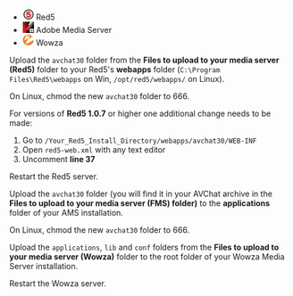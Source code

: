 <ul class="nav nav-tabs" id="serversTab">
  <li class="active"><a data-target="#red5" data-toggle="tab"><img src="assets/images/red5-small-logo.png" width="20px" height="20px" /> Red5</a></li>
  <li><a data-target="#ams" data-toggle="tab"><img src="assets/images/ams-small-logo.png" width="20px" height="20px" /> Adobe Media Server</a></li>
  <li><a data-target="#wowza" data-toggle="tab"><img src="assets/images/wowza-logo-small.png" width="20px" height="20px" /> Wowza</a></li>
</ul>

<div class="tab-content">

<div class="tab-pane active" id="red5">
<div class="panel panel-default">
<div class="panel-body" >

<p>Upload the <code class="highlighter-rouge">avchat30</code> folder from the <b>Files to upload to your media server (Red5)</b> folder to your Red5's <b>webapps</b> folder (<code class="highlighter-rouge">C:\Program Files\Red5\webapps</code> on Win, <code class="highlighter-rouge">/opt/red5/webapps/</code> on Linux).</p>

<p>On Linux, chmod the new <code class="highlighter-rouge">avchat30</code> folder to 666.</p>

<p>For versions of <b>Red5 1.0.7</b> or higher one additional change needs to be made:</p>
<ol>
  <li>Go to <code class="highlighter-rouge">/Your_Red5_Install_Directory/webapps/avchat30/WEB-INF</code></li>
  <li>Open <code class="highlighter-rouge">red5-web.xml</code> with any text editor</li>
  <li>Uncomment <b>line 37</b></li>
</ol>

<p>Restart the Red5 server.</p>

</div>
</div>
</div>

<div class="tab-pane" id="ams">
<div class="panel panel-default">
<div class="panel-body">
<p>Upload the <code class="highlighter-rouge">avchat30</code> folder (you will find it in your AVChat archive in the <b>Files to upload to your media server (FMS) folder)</b> to the <b>applications</b> folder of your AMS installation.</p>

<p>On Linux, chmod the new <code class="highlighter-rouge">avchat30</code> folder to 666.</p>

</div>
</div>
</div>

<div class="tab-pane" id="wowza">
<div class="panel panel-default">
<div class="panel-body">
<p>Upload the <code class="highlighter-rouge">applications</code>, <code class="highlighter-rouge">lib</code> and <code class="highlighter-rouge">conf</code> folders from the <b>Files to upload to your media server (Wowza)</b> folder to the root folder of your Wowza Media Server installation.</p>

<p>Restart the Wowza server.</p>

<!--Starting with Wowza Streaming Engine 4, a new GUI has been added that allows you to control the server and individual applications. This can be accessed using a browser by going to <b>http://WOWZA_SERVER_ADDRESS:8088/enginemanager</b>-->
</div>
</div>
</div>

</div>

<script>
jQuery(function () {
    jQuery('#serversTab a:last').tab('show')
})
</script>
